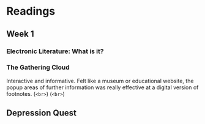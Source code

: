 # Readings

## Week 1

### Electronic Literature: What is it?

### The Gathering Cloud
Interactive and informative. Felt like a museum or educational website, the popup areas of further information was really effective at a digital version of footnotes.
(`<br>`)
(`<br>`)

## Depression Quest

